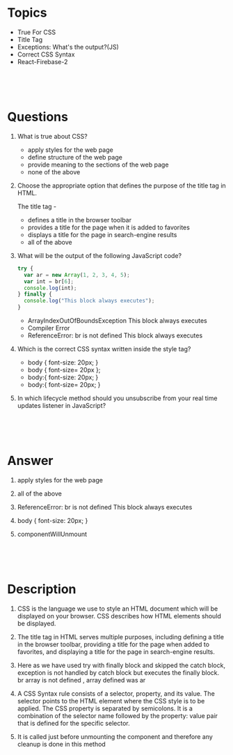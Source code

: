 # Topics

- True For CSS
- Title Tag
- Exceptions: What's the output?(JS)
- Correct CSS Syntax
- React-Firebase-2

&nbsp;

&nbsp;

# Questions

1. What is true about CSS?

   - apply styles for the web page
   - define structure of the web page
   - provide meaning to the sections of the web page
   - none of the above

2. Choose the appropriate option that defines the purpose of the title tag in HTML.

   The title tag -

   - defines a title in the browser toolbar
   - provides a title for the page when it is added to favorites
   - displays a title for the page in search-engine results
   - all of the above

3. What will be the output of the following JavaScript code?

   ```js
   try {
     var ar = new Array(1, 2, 3, 4, 5);
     var int = br[6];
     console.log(int);
   } finally {
     console.log("This block always executes");
   }
   ```

   - ArrayIndexOutOfBoundsException This block always executes
   - Compiler Error
   - ReferenceError: br is not defined This block always executes

4. Which is the correct CSS syntax written inside the style tag?

   - body { font-size: 20px; }
   - body { font-size= 20px };
   - body:{ font-size: 20px; }
   - body:{ font-size= 20px; }

5. In which lifecycle method should you unsubscribe from your real time updates listener in JavaScript?

&nbsp;

&nbsp;

# Answer

1. apply styles for the web page

2. all of the above

3. ReferenceError: br is not defined This block always executes

4. body { font-size: 20px; }

5. componentWillUnmount

&nbsp;

&nbsp;

# Description

1. CSS is the language we use to style an HTML document which will be displayed on your browser. CSS describes how HTML elements should be displayed.

2. The title tag in HTML serves multiple purposes, including defining a title in the browser toolbar, providing a title for the page when added to favorites, and displaying a title for the page in search-engine results.

3. Here as we have used try with finally block and skipped the catch block, exception is not handled by catch block but executes the finally block. br array is not defined , array defined was ar

4. A CSS Syntax rule consists of a selector, property, and its value. The selector points to the HTML element where the CSS style is to be applied. The CSS property is separated by semicolons. It is a combination of the selector name followed by the property: value pair that is defined for the specific selector.

5. It is called just before unmounting the component and therefore any cleanup is done in this method

&nbsp;
